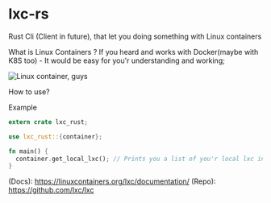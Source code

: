 # lxc-rs

Rust Cli (Client in future), that let you doing something with Linux containers

What is Linux Containers ?
If you heard and works with Docker(maybe with K8S too) - It would be easy for you'r understanding and working;

<image src="images/lxc.png" alt="Linux container, guys" title="Linux Container" />

How to use?

Example
```rs
extern crate lxc_rust;

use lxc_rust::{container};

fn main() {
  container.get_local_lxc(); // Prints you a list of you'r local lxc in console
}
```

(Docs): https://linuxcontainers.org/lxc/documentation/
(Repo): https://github.com/lxc/lxc
